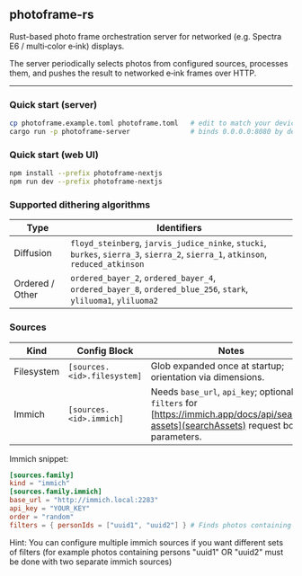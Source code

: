 ## photoframe-rs

Rust-based photo frame orchestration server for networked (e.g. Spectra E6 / multi‑color e‑ink) displays.

The server periodically selects photos from configured sources, processes them, and pushes the result to networked e‑ink frames over HTTP.

---
### Quick start (server)
```bash
cp photoframe.example.toml photoframe.toml   # edit to match your devices & sources
cargo run -p photoframe-server               # binds 0.0.0.0:8080 by default
```

### Quick start (web UI)
```bash
npm install --prefix photoframe-nextjs
npm run dev --prefix photoframe-nextjs
```

### Supported dithering algorithms
Type | Identifiers
-----|------------
Diffusion | `floyd_steinberg`, `jarvis_judice_ninke`, `stucki`, `burkes`, `sierra_3`, `sierra_2`, `sierra_1`, `atkinson`, `reduced_atkinson`
Ordered / Other | `ordered_bayer_2`, `ordered_bayer_4`, `ordered_bayer_8`, `ordered_blue_256`, `stark`, `yliluoma1`, `yliluoma2`

### Sources
Kind | Config Block | Notes
-----|--------------|------
Filesystem | `[sources.<id>.filesystem]` | Glob expanded once at startup; orientation via dimensions.
Immich | `[sources.<id>.immich]` | Needs `base_url`, `api_key`; optional `filters` for [https://immich.app/docs/api/search-assets](searchAssets) request body parameters.

Immich snippet:
```toml
[sources.family]
kind = "immich"
[sources.family.immich]
base_url = "http://immich.local:2283"
api_key = "YOUR_KEY"
order = "random"
filters = { personIds = ["uuid1", "uuid2"] } # Finds photos containing both persons "uuid1" AND "uuid2"
```

Hint: You can configure multiple immich sources if you want different sets of filters (for example photos containing persons "uuid1" OR "uuid2" must be done with two separate immich sources)
